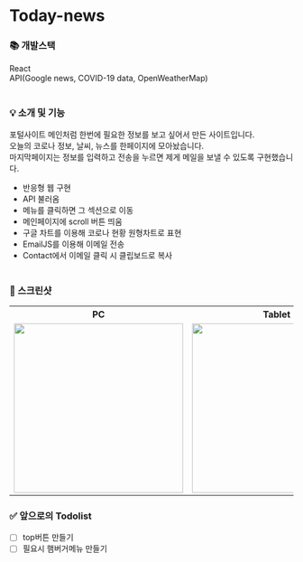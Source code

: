 # Today-news

### **📚 개발스택**

React<br/>
API(Google news, COVID-19 data, OpenWeatherMap)
<br/>
<br/>

### **💡 소개 및 기능**

포털사이트 메인처럼 한번에 필요한 정보를 보고 싶어서 만든 사이트입니다.<br/>
오늘의 코로나 정보, 날씨, 뉴스를 한페이지에 모아놨습니다.<br/>
마지막페이지는 정보를 입력하고 전송을 누르면 제게 메일을 보낼 수 있도록 구현했습니다.<br/>

- 반응형 웹 구현
- API 불러옴
- 메뉴를 클릭하면 그 섹션으로 이동
- 메인페이지에 scroll 버튼 띄움
- 구글 차트를 이용해 코로나 현황 원형차트로 표현
- EmailJS를 이용해 이메일 전송
- Contact에서 이메일 클릭 시 클립보드로 복사
  <br/>
  <br/>

### **📸 스크린샷**

<table>
    <tr>
        <th>PC</th>
        <th>Tablet</th>
        <th>Mobile</th>
    </tr>
    <tr>
        <td valign="top">
            <img src="https://imgur.com/gcTrx4K.png" width="300px"/>
        </td>
        <td valign="top">
            <img src="https://imgur.com/uy4iQWB.png" width="300px"/>
        </td>
        <td valign="top">
            <img src="https://imgur.com/awC8bvk.png" width="300px"/>
        </td>
    </tr>
</table>

### **✅ 앞으로의 Todolist**

- [ ] top버튼 만들기
- [ ] 필요시 햄버거메뉴 만들기
